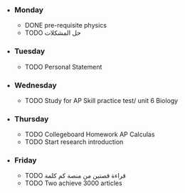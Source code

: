 - ### Monday
	- DONE  pre-requisite physics
	- TODO حل المشكلات
- ### Tuesday
	- TODO Personal Statement
- ### Wednesday
	- TODO Study for AP Skill practice test/ unit 6 Biology
- ### Thursday
	- TODO Collegeboard Homework AP Calculas
	- TODO Start research introduction
- ### Friday
	- TODO قراءة قصتين من منصة كم كلمة
	- TODO Two achieve 3000 articles